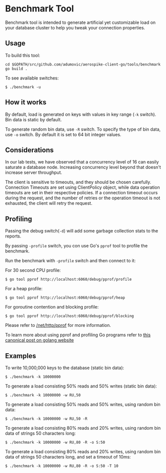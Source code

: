 # Benchmark Tool

Benchmark tool is intended to generate artificial yet customizable load on your database cluster to help you tweak your connection properties.


## Usage

To build this tool:

```
cd $GOPATH/src/github.com/adumovic/aerospike-client-go/tools/benchmark
go build .
```

To see available switches:

```$ ./benchmark -u```

## How it works

By default, load is generated on keys with values in key range (```-k``` switch). Bin data is static by default.

To generate random bin data, use ```-R``` switch. To specify the type of bin data, use ```-o``` switch. By default it is set to 64 bit integer values.

## Considerations

In our lab tests, we have observed that a concurrency level of 16 can easily saturate a database node. Increasing concurrency level beyond that doesn't increase server throughput.

The client is sensitive to timeouts, and they should be chosen carefully. Connection Timeouts are set using ClientPolicy object, while data operation timeouts are set in their respective policies. If a connection timeout occurs during the request, and the number of retries or the operation timeout is not exhausted, the client will retry the request.

## Profiling

Passing the debug switch(```-d```) will add some garbage collection stats to the reports.

By passing ```-profile``` switch, you con use Go's ```pprof``` tool to profile the benchmark.

Run the benchmark with ```-profile``` switch and then connect to it:

For 30 second CPU profile:

```$ go tool pprof http://localhost:6060/debug/pprof/profile```

For a heap profile:

```$ go tool pprof http://localhost:6060/debug/pprof/heap```

For goroutine contention and blocking profile:

```$ go tool pprof http://localhost:6060/debug/pprof/blocking```

Please refer to [/net/http/pprof](http://golang.org/pkg/net/http/pprof/) for more information.

To learn more about using pprof and profiling Go programs refer to [this canonical post on golang website](http://blog.golang.org/profiling-go-programs)

## Examples

To write 10,000,000 keys to the database (static bin data):

```$ ./benchmark -k 10000000```

To generate a load consisting 50% reads and 50% writes (static bin data):

```$ ./benchmark -k 10000000 -w RU,50```

To generate a load consisting 50% reads and 50% writes, using random bin data:

```$ ./benchmark -k 10000000 -w RU,50 -R```

To generate a load consisting 80% reads and 20% writes, using random bin data of strings 50 characters long:

```$ ./benchmark -k 10000000 -w RU,80 -R -o S:50```

To generate a load consisting 80% reads and 20% writes, using random bin data of strings 50 characters long, and set a timeout of 10ms:

```$ ./benchmark -k 10000000 -w RU,80 -R -o S:50 -T 10```
